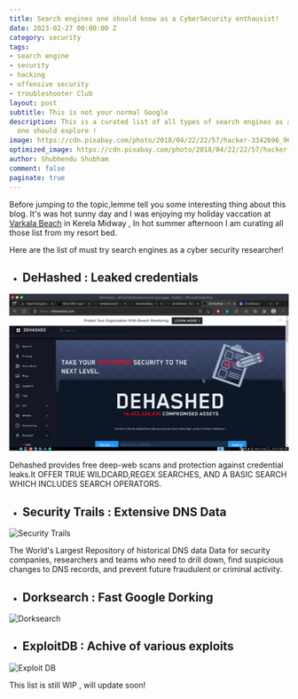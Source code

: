 ```yaml
---
title: Search engines one should know as a CyberSecurity enthausist!
date: 2023-02-27 00:00:00 Z
category: security
tags:
- search engine
- security
- hacking
- offensive security
- troubleshooter Club
layout: post
subtitle: This is not your normal Google
description: This is a curated list of all types of search engines as a cybersecurity
  one should explore !
image: https://cdn.pixabay.com/photo/2018/04/22/22/57/hacker-3342696_960_720.jpg
optimized_image: https://cdn.pixabay.com/photo/2018/04/22/22/57/hacker-3342696_960_720.jpg
author: Shubhendu Shubham
comment: false
paginate: true
---
```


Before jumping to the topic,lemme tell you some interesting thing about this blog. It's was hot sunny day and I was enjoying my holiday vaccation at [Varkala Beach](https://www.keralatourism.org/destination/varkala-beach/328/) in Kerela Midway , In hot summer afternoon I am curating all those list from my resort bed.

Here are the list of must try search engines as a cyber security researcher! 

* ## DeHashed : Leaked credentials 

![Dehashed](/assets/img/s/1.png)

Dehashed provides free deep-web scans and protection against credential leaks.It OFFER TRUE WILDCARD,REGEX SEARCHES, AND A BASIC SEARCH WHICH INCLUDES SEARCH OPERATORS.

* ## Security Trails : Extensive DNS Data 

![Security Trails](https://res.cloudinary.com/hugs4bugs/image/upload/v1677516150/search%20engien/2_wd3q30.png)

The World's Largest Repository of historical DNS data
Data for security companies, researchers and teams who need to drill down, find suspicious changes to DNS records, and prevent future fraudulent or criminal activity.

* ## Dorksearch : Fast Google Dorking 

![Dorksearch](https://res.cloudinary.com/hugs4bugs/image/upload/v1677516633/search%20engien/Screenshot_at_2023-02-27_22-16-47_xnp6at.png)


* ## ExploitDB : Achive of various exploits

![Exploit DB ](https://res.cloudinary.com/hugs4bugs/image/upload/v1677517237/search%20engien/3_tn9dy8.png)




This list is still WIP , will update soon! 